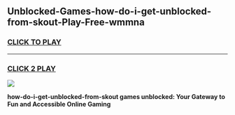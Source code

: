 
## Unblocked-Games-how-do-i-get-unblocked-from-skout-Play-Free-wmmna
<h3>
<a href="https://premium76.site?title=how-do-i-get-unblocked-from-skout&ref=10A">CLICK TO PLAY</a></h3>
<hr>

<h3>
<a href="https://premium76.site?title=how-do-i-get-unblocked-from-skout&ref=10A">CLICK 2 PLAY</a>
  
</h3>

<a href="https://premium76.site?title=how-do-i-get-unblocked-from-skout&ref=10A"><img src="https://clearcache.store/games.png"></a>


**how-do-i-get-unblocked-from-skout games unblocked: Your Gateway to Fun and Accessible Online Gaming**
